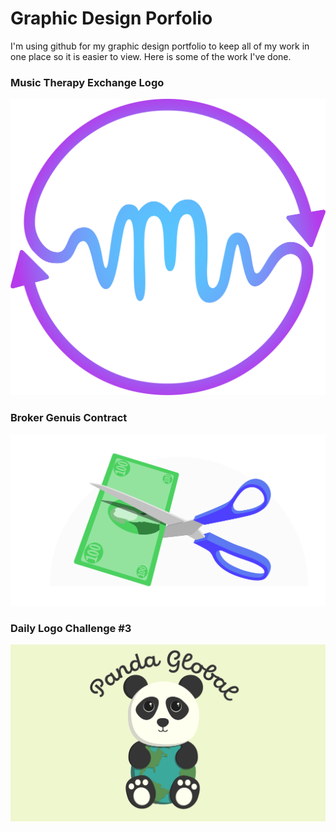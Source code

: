 # Graphic Design Porfolio
I'm using github for my graphic design portfolio to keep all of my work in one place so it is easier to view. Here is some of the work I've done.

### Music Therapy Exchange Logo
![](https://github.com/JasonHassold/Graphic-Design-Porfolio/blob/master/Music%20Therapy%20Exchange%20Logo/MTE%20Logo.png)

### Broker Genuis Contract
![](https://github.com/JasonHassold/Graphic-Design-Porfolio/blob/master/Broker%20Genius%20Contracted%20Design/scissors-cutting-dollar.png)

### Daily Logo Challenge #3
![](https://github.com/JasonHassold/Graphic-Design-Porfolio/blob/master/Daily%20Logo%20Challenge/Daily%20Logo%20Challenge%20%233%20(Panda).png)
